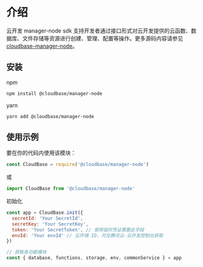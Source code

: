 # 介绍

云开发 manager-node sdk 支持开发者通过接口形式对云开发提供的云函数、数据库、文件存储等资源进行创建、管理、配置等操作。更多源码内容请参见 [cloudbase-manager-node](https://github.com/TencentCloudBase/cloudbase-manager-node)。

## 安装

npm

```bash
npm install @cloudbase/manager-node
```

yarn

```bash
yarn add @cloudbase/manager-node
```

## 使用示例

要在你的代码内使用该模块：

```js
const CloudBase = require('@cloudbase/manager-node')
```

或

```js
import CloudBase from '@cloudbase/manager-node'
```

初始化

```js
const app = CloudBase.init({
  secretId: 'Your SecretId',
  secretKey: 'Your SecretKey',
  token: 'Your SecretToken', // 使用临时凭证需要此字段
  envId: 'Your envId' // 云环境 ID，可在腾讯云-云开发控制台获取
})

// 获取各功能模块
const { database, functions, storage, env, commonService } = app
```
